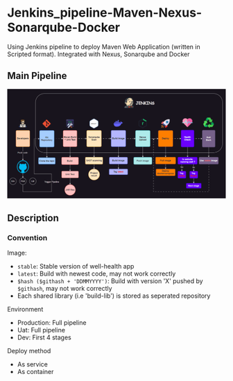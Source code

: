 # Jenkins_pipeline-Maven-Nexus-Sonarqube-Docker
Using Jenkins pipeline to deploy Maven Web Application (written in Scripted format). Integrated with Nexus, Sonarqube and Docker

## Main Pipeline

<p align="center">
    <img src="resources/img/Jenkins_Pipeine.gif">
</p>

## Description
### Convention
Image:
- `stable`: Stable version of well-health app
- `latest`: Build with newest code, may not work correctly
- `$hash ($githash + 'DDMMYYYY')`: Build with version 'X' pushed by `$githash`, may not work correctly
- Each shared library (i.e 'build-lib') is stored as seperated repository

Environment
- Production: Full pipeline
- Uat: Full pipeline
- Dev: First 4 stages

Deploy method
- As service
- As container

